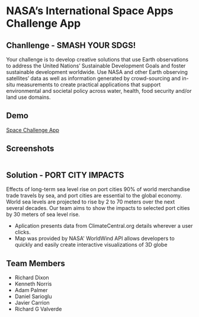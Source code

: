 # NASA’s International Space Apps Challenge App

## Chanllenge -  SMASH YOUR SDGS!

Your challenge is to develop creative solutions that use Earth observations to address the United Nations’ Sustainable Development Goals and foster sustainable development worldwide. Use NASA and other Earth observing satellites’ data as well as information generated by crowd-sourcing and in-situ measurements to create practical applications that support environmental and societal policy across water, health, food security and/or land use domains.

## Demo

[Space Challenge App](https://team-continental.herokuapp.com/)

## Screenshots

![]()

## Solution - PORT CITY IMPACTS

Effects of long-term sea level rise on port cities 90% of world merchandise trade travels by sea, and port cities are essential to the global economy. World sea levels are projected to rise by 2 to 70 meters over the next several decades. Our team aims to show the impacts to selected port cities by 30 meters of sea level rise.

* Aplication presents data from ClimateCentral.org details wherever a user clicks.
* Map was provided by NASA' WorldWind API allows developers to quickly and easily create interactive visualizations of 3D globe

## Team Members

* Richard Dixon
* Kenneth Norris
* Adam Palmer
* Daniel Sarioglu
* Javier Carrion
* Richard G Valverde
